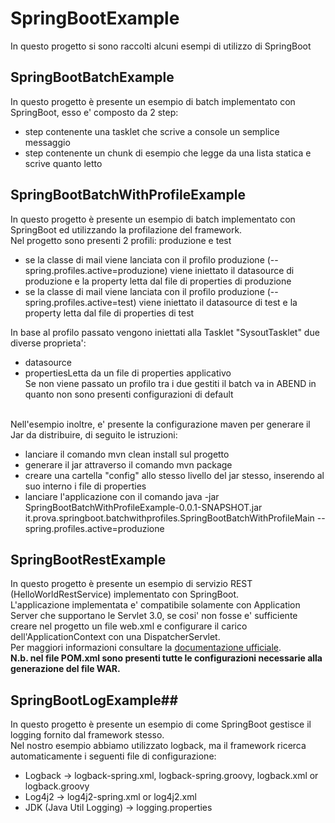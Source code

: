 # SpringBootExample
In questo progetto si sono raccolti alcuni esempi di utilizzo di SpringBoot

## SpringBootBatchExample ##
In questo progetto è presente un esempio di batch implementato con SpringBoot, esso e' composto da 2 step:<br>
- step contenente una tasklet che scrive a console un semplice messaggio
- step contenente un chunk di esempio che legge da una lista statica e scrive quanto letto

## SpringBootBatchWithProfileExample ##
In questo progetto è presente un esempio di batch implementato con SpringBoot ed utilizzando la profilazione del framework.<br>
Nel progetto sono presenti 2 profili: produzione e test<br>
- se la classe di mail viene lanciata con il profilo produzione (--spring.profiles.active=produzione) viene iniettato il datasource di produzione e la property letta dal file di properties di produzione<br>
- se la classe di mail viene lanciata con il profilo produzione (--spring.profiles.active=test) viene iniettato il datasource di test e la property letta dal file di properties di test<br>

In base al profilo passato vengono iniettati alla Tasklet "SysoutTasklet" due diverse proprieta':<br>
- datasource<br>
- propertiesLetta da un file di properties applicativo<br>
Se non viene passato un profilo tra i due gestiti il batch va in ABEND in quanto non sono presenti configurazioni di default<br><br>

Nell'esempio inoltre, e' presente la configurazione maven per generare il Jar da distribuire, di seguito le istruzioni:<br>
- lanciare il comando mvn clean install sul progetto
- generare il jar attraverso il comando mvn package 
- creare una cartella "config" allo stesso livello del jar stesso, inserendo al suo interno i file di properties 
- lanciare l'applicazione con il comando java -jar SpringBootBatchWithProfileExample-0.0.1-SNAPSHOT.jar it.prova.springboot.batchwithprofiles.SpringBootBatchWithProfileMain --spring.profiles.active=produzione

## SpringBootRestExample ##
In questo progetto è presente un esempio di servizio REST (HelloWorldRestService) implementato con SpringBoot.<br>
L'applicazione implementata e' compatibile solamente con Application Server che supportano le Servlet 3.0, se cosi' non fosse e' sufficiente creare nel progetto un file web.xml e configurare il carico dell'ApplicationContext con una DispatcherServlet.<br>
Per maggiori informazioni consultare la <a href="http://docs.spring.io/spring-boot/docs/current/reference/html/howto-traditional-deployment.html">documentazione ufficiale</a>.<br>
<b>N.b. nel file POM.xml sono presenti tutte le configurazioni necessarie alla generazione del file WAR.</b><br>

## SpringBootLogExample##
In questo progetto è presente un esempio di come SpringBoot gestisce il logging fornito dal framework stesso.<br>
Nel nostro esempio abbiamo utilizzato logback, ma il framework ricerca automaticamente i seguenti file di configurazione:<br>
- Logback -> logback-spring.xml, logback-spring.groovy, logback.xml or logback.groovy<br>
- Log4j2 -> log4j2-spring.xml or log4j2.xml<br>
- JDK (Java Util Logging) -> logging.properties<br>